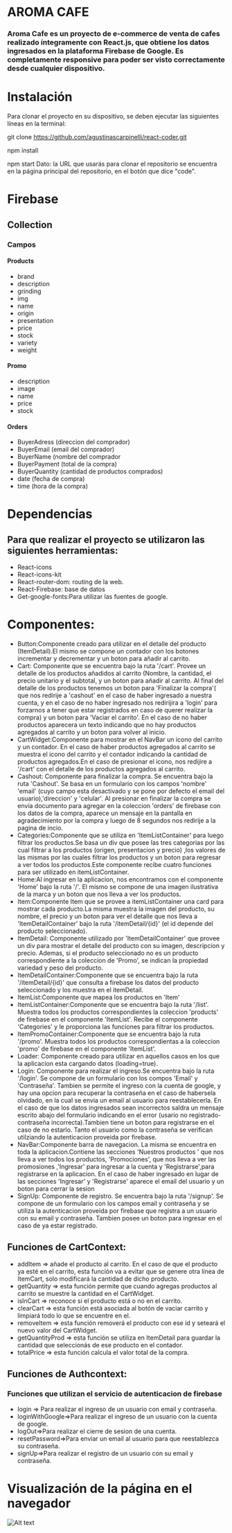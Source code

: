 # AROMA CAFE
### Aroma Cafe es un proyecto de e-commerce de venta de cafes realizado íntegramente con React.js, que obtiene los datos ingresados en la plataforma Firebase de Google. Es completamente responsive para poder ser visto correctamente desde cualquier dispositivo.
# Instalación
Para clonar el proyecto en su dispositivo, se deben ejecutar las siguientes líneas en la terminal:

git clone https://github.com/agustinascarpinelli/react-coder.git

npm install

npm start
Dato: la URL que usarás para clonar el repositorio se encuentra en la página principal del repositorio, en el botón que dice "code".

# Firebase
## Collection
### Campos
#### Products
 * brand
 * description
 * grinding
 * img
 * name
 * origin
 * presentation
 * price
 * stock
 * variety
 * weight
#### Promo
 * description
 * image
 * name
 * price
 * stock

#### Orders
 * BuyerAdress (direccion del comprador)
 * BuyerEmail (email del comprador)
 * BuyerName (nombre del comprador
 * BuyerPayment (total de la compra)
 * BuyerQuantity (cantidad de productos comprados)
 * date (fecha de compra)
 * time (hora de la compra)
# Dependencias
## Para que realizar el proyecto se utilizaron las siguientes herramientas:
* React-icons
* React-icons-kit
* React-router-dom: routing de la web.
* React-Firebase: base de datos
* Get-google-fonts:Para utilizar las fuentes de google.

# Componentes:
* Button:Componente creado para utilizar en el detalle del producto (ItemDetail).El  mismo se compone un contador con los botones incrementar y decrementar y un boton para añadir al carrito.
* Cart: Componente que se encuentra bajo la ruta '/cart'. Provee un detalle de los productos añadidos al carrito (Nombre, la cantidad, el precio unitario y el subtotal, y un boton para añadir al carrito. Al final del detalle de los productos tenemos un boton para 'Finalizar la compra'( que nos redirije a 'cashout' en el caso de haber ingresado a nuestra cuenta, y en el caso de no haber ingresado nos redirijira a 'login' para forzarnos a tener que estar registrados en caso de querer realizar la compra) y un boton para 'Vaciar el carrito'. En el caso de no haber productos aparecera un texto indicando que no hay productos agregados al carrito y un boton para volver al inicio.
* CartWidget:Componente para mostrar en el NavBar un icono del carrito y un contador. En el caso de haber productos agregados al carrito se muestra el icono del carrito y el contador indicando la cantidad de productos agregados.En el caso de presionar el icono, nos redijire a '/cart' con el detalle de los productos agregados al carrito. 
* Cashout: Componente para finalizar la compra. Se encuentra bajo la ruta 'Cashout'. Se basa en un formulario con los campos 'nombre' 'email' (cuyo campo esta desactivado y se pone por defecto el email del usuario),'direccion' y 'celular'. Al presionar en finalizar la compra se envia documento para agregar en la coleccion 'orders' de firebase con los datos de la compra, aparece un mensaje en la pantalla en agradecimiento por la compra y luego de 8 segundos nos redirije a la pagina de incio. 
* Categories:Componente que se utiliza en 'ItemListContainer' para luego filtrar los productos.Se basa un div que posee las tres categorias por las cual filtrar a los productos (origen, presentacion y precio) ,los valores de las mismas por las cuales filtrar los productos y un boton para regresar a ver todos los productos.Este componente recibe cuatro funciones para ser utilizado en itemListContainer.
* Home:Al ingresar en la aplicacion, nos encontramos con el componente 'Home' bajo la ruta '/'. El mismo  se compone de una imagen ilustrativa de la marca y un boton que nos lleva a ver los productos.
* Item:Componente Item que se provee a itemListContainer una card para mostrar cada producto.La misma muestra la imagen del producto, su nombre, el precio  y un boton para ver el detalle que nos lleva a 'ItemDetailContainer' bajo la ruta '/itemDetail/{id}' (el id depende del producto seleccionado).
* ItemDetail: Componente utilizado por 'ItemDetailContainer' que provee un div para mostrar el detalle del producto con su imagen, descripcion y precio. Ademas, si el producto seleccionado no es un producto correspondiente a la coleccion de 'Promo', se indican la propiedad variedad y peso del producto.
* ItemDetailContainer:Componente que se encuentra bajo la ruta '/itemDetail/{id}' que consulta a firebase los datos del producto seleccionado y los muestra en el itemDetail. 
* ItemList:Componente que mapea los productos en 'Item'
* ItemListContainer:Componente que se encuentra bajo la ruta '/list'. Muestra todos los productos correspondientes la coleccion 'products' de firebase en el componente 'ItemList'. Recibe el componente 'Categories' y le proporciona las funciones para filtrar los productos. 
* ItemPromoContainer:Componente que se encuentra bajo la ruta '/promo'. Muestra todos los productos correspondientas a la coleccion 'promo' de firebase en el componente 'ItemList'.
* Loader: Componente creado para utilizar en aquellos casos en los que la aplicacion esta cargando datos (loading=true).
* Login: Componente para realizar el ingreso.Se encuentra bajo la ruta '/login'. Se compone de un formulario con los compos 'Email' y 'Contraseña'. Tambien se permite el ingreso con la cuenta de google, y hay una opcion para recuperar la contraseña en el caso de habersela olvidado, en la cual se envia un email al usuario para reestablecerla. En el caso de que los datos ingresados sean incorrectos saldra un mensaje escrito abajo del formulario indicando en el error (usario no registrado-contraseña incorrecta).Tambien tiene un boton para registrarse en el caso de no estarlo. Tanto el usuario como la contraseña se verifican utilziando la autenticacion proveida por firebase. 
* NavBar:Componente barra de navegacion. La misma se encuentra en toda la aplicacion.Contiene las secciones 'Nuestros productos ' que nos lleva a ver todos los productos, 'Promociones', que nos lleva a ver las promosiones ,'Ingresar' para ingresar a la cuenta y 'Registrarse',para registrarse en la aplicacion. En el caso de haber ingresado en lugar de las secciones 'Ingresar' y 'Registrarse' aparece el email del usuario y un boton para cerrar la sesion
* SignUp: Componente de registro. Se encuentra bajo la ruta '/signup'. Se compone de un formulario con los campos email y contraseña y se utiliza la autenticacion proveida por firebase que registra a un usuario con su email y contraseña. Tambien posee un boton para ingresar en el caso de ya estar registrado.


## Funciones de CartContext:
* addItem => añade el producto al carrito. En el caso de que el producto ya esté en el carrito, esta función va a evitar que se genere otra línea de ItemCart, solo modificará la cantidad de dicho producto.
* getQuantity => esta función permite que cuando agregas productos al carrito se muestre la cantidad en el CartWidget.
* isInCart => reconoce si el producto está o no en el carrito.
* clearCart => esta función está asociada al botón de vaciar carrito y limpiará todo lo que se encuentre en el.
* removeItem => esta función removerá el producto con ese id y seteará el nuevo valor del CartWidget.
* getQuantityProd => esta función se utiliza en ItemDetail para guardar la cantidad que seleccionás de ese producto en el contador.
* totalPrice => esta función calcula el valor total de la compra.
## Funciones de Authcontext:
### Funciones que utilizan el servicio de autenticacion de firebase
* login => Para realizar el ingreso de un usuario con email y contraseña.
* loginWithGoogle=>Para realizar el ingreso de un usuario con la cuenta de google.
* logOut=>Para realizar el cierre de sesion de una cuenta.
* resetPassword=>Para enviar un email al usuario para que reestablezca su contraseña.
* signUp=>Para realizar el registro de un usuario con su email y contraseña.




# Visualización de la página en el navegador

![Alt text](https://github.com/agustinascarpinelli/codoProy/blob/main/Docs/video-to-gif-converter.gif)
